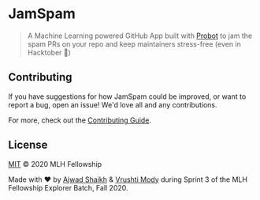# JamSpam

> A Machine Learning powered GitHub App built with [Probot](https://github.com/probot/probot) to jam the spam PRs on your repo and keep maintainers stress-free (even in Hacktober 🎃)

## Contributing

If you have suggestions for how JamSpam could be improved, or want to report a bug, open an issue! We'd love all and any contributions.

For more, check out the [Contributing Guide](CONTRIBUTING.md).

## License

[MIT](LICENSE) © 2020 MLH Fellowship

Made with :heart: by [Ajwad Shaikh](https://github.com/ajwad-shaikh) & [Vrushti Mody](https://github.com/vrushti-mody) during Sprint 3 of the MLH Fellowship Explorer Batch, Fall 2020.
